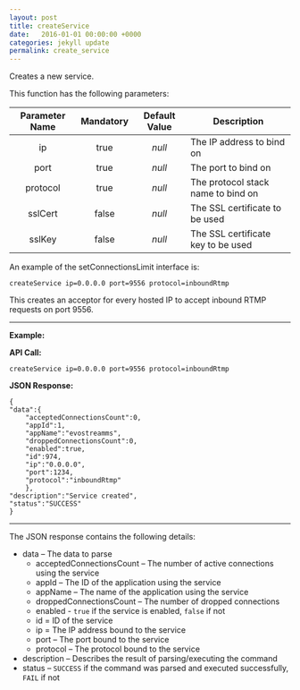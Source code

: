 ```yaml
---
layout: post
title: createService
date:   2016-01-01 00:00:00 +0000
categories: jekyll update
permalink: create_service
---
```


Creates a new service.

This function has the following parameters:

| **Parameter Name** | **Mandatory** | **Default Value** | **Description**                    |
| :----------------: | :-----------: | :---------------: | ---------------------------------- |
|         ip         |     true      |      *null*       | The IP address to bind on          |
|        port        |     true      |      *null*       | The port to bind on                |
|      protocol      |     true      |      *null*       | The protocol stack name to bind on |
|      sslCert       |     false     |      *null*       | The SSL certificate to be used     |
|       sslKey       |     false     |      *null*       | The SSL certificate key to be used |

An example of the setConnectionsLimit interface is:

``` 
createService ip=0.0.0.0 port=9556 protocol=inboundRtmp
```

This creates an acceptor for every hosted IP to accept inbound RTMP requests on port 9556.

------

**Example:**

**API Call:**

``` 
createService ip=0.0.0.0 port=9556 protocol=inboundRtmp
```

**JSON Response:**

``` 
{
"data":{
    "acceptedConnectionsCount":0,
    "appId":1,
    "appName":"evostreamms",
    "droppedConnectionsCount":0,
    "enabled":true,
    "id":974,
    "ip":"0.0.0.0",
    "port":1234,
    "protocol":"inboundRtmp"
    },
"description":"Service created",
"status":"SUCCESS"
}
```

------

The JSON response contains the following details:

- data – The data to parse
  - acceptedConnectionsCount – The number of active connections using the service
  - appId – The ID of the application using the service
  - appName – The name of the application using the service
  - droppedConnectionsCount – The number of dropped connections
  - enabled - `true` if the service is enabled, `false` if not
  - id = ID of the service
  - ip = The IP address bound to the service
  - port – The port bound to the service
  - protocol – The protocol bound to the service
- description – Describes the result of parsing/executing the command
- status – `SUCCESS` if the command was parsed and executed successfully, `FAIL` if not